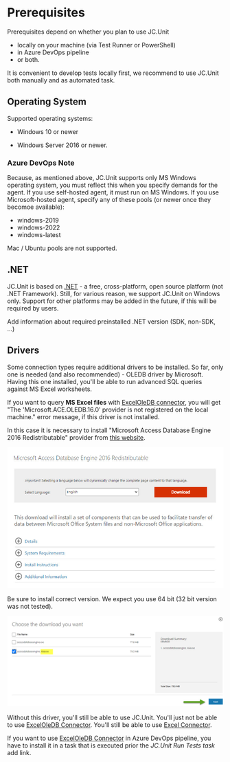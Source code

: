 # Prerequisites

Prerequisites depend on whether you plan to use JC.Unit 

* locally on your machine (via Test Runner or PowerShell)
* in Azure DevOps pipeline
* or both.

It is convenient to develop tests locally first, we recommend to use JC.Unit both manually and as automated task.

## Operating System

Supported operating systems:

* Windows 10 or newer

* Windows Server 2016 or newer.

### Azure DevOps Note

Because, as mentioned above, JC.Unit supports only MS Windows operating system, you must reflect this when you specify demands for the agent. If you use self-hosted agent, it must run on MS Windows. If you use Microsoft-hosted agent, specify any of these pools (or newer once they becomoe available):

* windows-2019
* windows-2022
* windows-latest

Mac / Ubuntu pools are not supported.

## .NET

JC.Unit is based on [.NET](https://dotnet.microsoft.com/en-us/) - a free, cross-platform, open source platform (not .NET Framework). Still, for various reason, we support JC.Unit on Windows only. Support for other platforms may be added in the future, if this will be required by users.

<span class="todo">Add information about required preinstalled .NET version (SDK, non-SDK, ...)</span>


## Drivers

Some connection types require additional drivers to be installed. So far, only one is needed (and also recommended) - OLEDB driver by Microsoft. Having this one installed, you'll be able to run advanced SQL queries against MS Excel worksheets.

If you want to query **MS Excel files** with [ExcelOleDB connector](/JC.Tools/reference/connectors/excel-oledb), you will get "The 'Microsoft.ACE.OLEDB.16.0\' provider is not registered on the local machine." error message, if this driver is not installed.

In this case it is necessary to install "Microsoft Access Database Engine 2016 Redistributable" provider from [this website](https://www.microsoft.com/en-us/download/details.aspx?id=54920).

![Microsoft.ACE.OLEDB.16.0](/Images/media/access-oledb.jpg)

Be sure to install correct version. We expect you use 64 bit (32 bit version was not tested).

![Microsoft.ACE.OLEDB.16.0](/Images/media/accessdatabaseengine_x64.jpg)

Without this driver, you'll still be able to use JC.Unit. You'll just not be able to use [ExcelOleDB Connector](/JC.Tools/reference/connectors/excel-oledb). You'll still be able to use [Excel Connector](/JC.Tools/reference/connectors/excel).

If you want to use [ExcelOleDB Connector](/JC.Tools/reference/connectors/excel-oledb) in Azure DevOps pipeline, you have to install it in a task that is executed prior the *JC.Unit Run Tests task* <span class="todo">add link</span>.